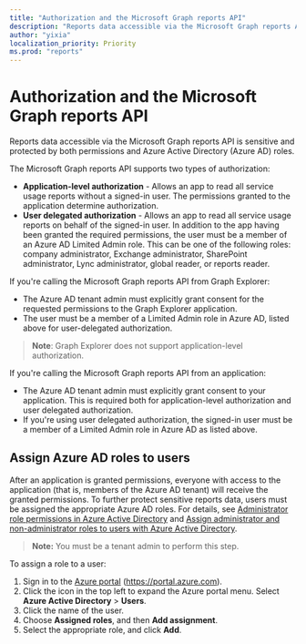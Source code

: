 ```yaml
---
title: "Authorization and the Microsoft Graph reports API"
description: "Reports data accessible via the Microsoft Graph reports API is sensitive and protected by both permissions and Azure Active Directory (Azure AD) roles."
author: "yixia"
localization_priority: Priority
ms.prod: "reports"
---
```


# Authorization and the Microsoft Graph reports API

Reports data accessible via the Microsoft Graph reports API is sensitive and protected by both permissions and Azure Active Directory (Azure AD) roles.

The Microsoft Graph reports API supports two types of authorization:

- **Application-level authorization** - Allows an app to read all service usage reports without a signed-in user. The permissions granted to the application determine authorization. 
- **User delegated authorization** - Allows an app to read all service usage reports on behalf of the signed-in user. In addition to the app having been granted the required permissions, the user must be a member of an Azure AD Limited Admin role. This can be one of the following roles: company administrator, Exchange administrator, SharePoint administrator, Lync administrator, global reader, or reports reader.

If you're calling the Microsoft Graph reports API from Graph Explorer:

- The Azure AD tenant admin must explicitly grant consent for the requested permissions to the Graph Explorer application.
- The user must be a member of a Limited Admin role in Azure AD, listed above for user-delegated authorization.

>**Note**: Graph Explorer does not support application-level authorization.

If you're calling the Microsoft Graph reports API from an application:

- The Azure AD tenant admin must explicitly grant consent to your application. This is required both for application-level authorization and user delegated authorization.
- If you're using user delegated authorization, the signed-in user must be a member of a Limited Admin role in Azure AD as listed above.

## Assign Azure AD roles to users

After an application is granted permissions, everyone with access to the application (that is, members of the Azure AD tenant) will receive the granted permissions. To further protect sensitive reports data, users must be assigned the appropriate Azure AD roles. For details, see [Administrator role permissions in Azure Active Directory](https://docs.microsoft.com/azure/active-directory/active-directory-assign-admin-roles-azure-portal) and [Assign administrator and non-administrator roles to users with Azure Active Directory](https://docs.microsoft.com/azure/active-directory/active-directory-users-assign-role-azure-portal).

>**Note:** You must be a tenant admin to perform this step.

To assign a role to a user:

1. Sign in to the [Azure portal](https://portal.azure.com) (https://portal.azure.com).
2. Click the icon in the top left to expand the Azure portal menu. Select **Azure Active Directory** > **Users**.
3. Click the name of the user.
4. Choose **Assigned roles**, and then **Add assignment**.
5. Select the appropriate role, and click **Add**.